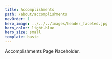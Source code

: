 ```yaml
---
title: Accomplishments
path: /about/accomplishments
navOrder: 1
hero_image: ../../../images/header_faceted.jpg
hero_color: light-blue
hero_size: small
template: basic
---
```

Accomplishments Page Placeholder.
